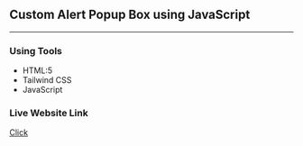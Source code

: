 ## Custom Alert Popup Box using JavaScript

---

### Using Tools

- HTML:5
- Tailwind CSS
- JavaScript

### Live Website Link

<a href="">Click</a>
